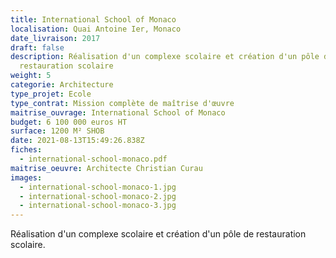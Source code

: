 ```yaml
---
title: International School of Monaco
localisation: Quai Antoine Ier, Monaco
date_livraison: 2017
draft: false
description: Réalisation d'un complexe scolaire et création d'un pôle de
  restauration scolaire
weight: 5
categorie: Architecture
type_projet: Ecole
type_contrat: Mission complète de maîtrise d'œuvre
maitrise_ouvrage: International School of Monaco
budget: 6 100 000 euros HT
surface: 1200 M² SHOB
date: 2021-08-13T15:49:26.838Z
fiches:
  - international-school-monaco.pdf
maitrise_oeuvre: Architecte Christian Curau
images:
  - international-school-monaco-1.jpg
  - international-school-monaco-2.jpg
  - international-school-monaco-3.jpg
---
```

Réalisation d'un complexe scolaire et création d'un pôle de restauration scolaire.
